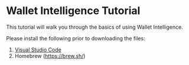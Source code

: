 # Wallet Intelligence Tutorial

This tutorial will walk you through the basics of using Wallet Intelligence. 

Please install the following prior to downloading the files:

1) [Visual Studio Code]([url](https://code.visualstudio.com/))
2) Homebrew (https://brew.sh/)
